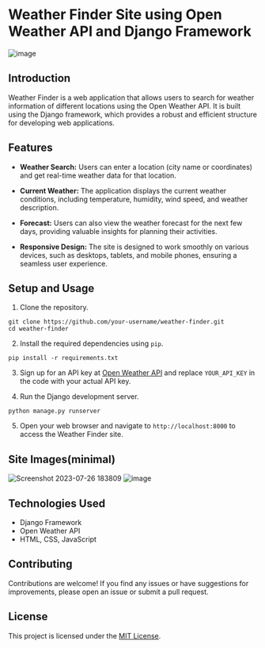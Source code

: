 # Weather Finder Site using Open Weather API and Django Framework

![image](https://github.com/Harishspice/Weather-API/assets/117935868/8b21508d-29d2-4560-a6dc-9e0c240ca7e1)

## Introduction

Weather Finder is a web application that allows users to search for weather information of different locations using the Open Weather API. It is built using the Django framework, which provides a robust and efficient structure for developing web applications.

## Features

- **Weather Search:** Users can enter a location (city name or coordinates) and get real-time weather data for that location.

- **Current Weather:** The application displays the current weather conditions, including temperature, humidity, wind speed, and weather description.

- **Forecast:** Users can also view the weather forecast for the next few days, providing valuable insights for planning their activities.

- **Responsive Design:** The site is designed to work smoothly on various devices, such as desktops, tablets, and mobile phones, ensuring a seamless user experience.

## Setup and Usage

1. Clone the repository.
```
git clone https://github.com/your-username/weather-finder.git
cd weather-finder
```


2. Install the required dependencies using `pip`.
```
pip install -r requirements.txt
```
3. Sign up for an API key at [Open Weather API](https://openweathermap.org/) and replace `YOUR_API_KEY` in the code with your actual API key.

4. Run the Django development server.
```
python manage.py runserver
```


5. Open your web browser and navigate to `http://localhost:8000` to access the Weather Finder site.


## Site Images(minimal)
![Screenshot 2023-07-26 183809](https://github.com/Harishspice/Weather-API/assets/117935868/2d985ff9-2478-45ae-969c-bc29f835622b)
![image](https://github.com/Harishspice/Weather-Forecasting-Site/assets/117935868/91797247-dbfb-4567-be19-86cc3f51a93d)


## Technologies Used

- Django Framework
- Open Weather API
- HTML, CSS, JavaScript

## Contributing

Contributions are welcome! If you find any issues or have suggestions for improvements, please open an issue or submit a pull request.

## License

This project is licensed under the [MIT License](LICENSE).

